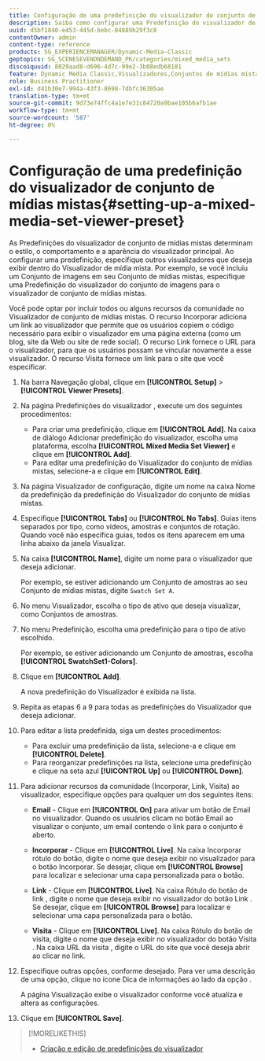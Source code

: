 ```yaml
---
title: Configuração de uma predefinição do visualizador do conjunto de mídias mistas
description: Saiba como configurar uma Predefinição do visualizador de conjunto de mídias mistas.
uuid: d5bf1840-e453-445d-bebc-84889b29f3c8
contentOwner: admin
content-type: reference
products: SG_EXPERIENCEMANAGER/Dynamic-Media-Classic
geptopics: SG_SCENESEVENONDEMAND_PK/categories/mixed_media_sets
discoiquuid: 8029aad8-d696-4d7c-99e2-3b08edb68181
feature: Dynamic Media Classic,Visualizadores,Conjuntos de mídias mistas
role: Business Practitioner
exl-id: d41b30e7-994a-43f3-8698-7dbfc36305ae
translation-type: tm+mt
source-git-commit: 9d73e74ffc4a1e7e31c84720a9bae105b6afb1ae
workflow-type: tm+mt
source-wordcount: '587'
ht-degree: 0%

---
```


# Configuração de uma predefinição do visualizador de conjunto de mídias mistas{#setting-up-a-mixed-media-set-viewer-preset}

As Predefinições do visualizador de conjunto de mídias mistas determinam o estilo, o comportamento e a aparência do visualizador principal. Ao configurar uma predefinição, especifique outros visualizadores que deseja exibir dentro do Visualizador de mídia mista. Por exemplo, se você incluiu um Conjunto de imagens em seu Conjunto de mídias mistas, especifique uma Predefinição do visualizador do conjunto de imagens para o visualizador de conjunto de mídias mistas.

Você pode optar por incluir todos ou alguns recursos da comunidade no Visualizador de conjunto de mídias mistas. O recurso Incorporar adiciona um link ao visualizador que permite que os usuários copiem o código necessário para exibir o visualizador em uma página externa (como um blog, site da Web ou site de rede social). O recurso Link fornece o URL para o visualizador, para que os usuários possam se vincular novamente a esse visualizador. O recurso Visita fornece um link para o site que você especificar.

1. Na barra Navegação global, clique em **[!UICONTROL Setup]** > **[!UICONTROL Viewer Presets]**.
1. Na página Predefinições do visualizador , execute um dos seguintes procedimentos:

   * Para criar uma predefinição, clique em **[!UICONTROL Add]**. Na caixa de diálogo Adicionar predefinição do visualizador, escolha uma plataforma, escolha **[!UICONTROL Mixed Media Set Viewer]** e clique em **[!UICONTROL Add]**.
   * Para editar uma predefinição do Visualizador do conjunto de mídias mistas, selecione-a e clique em **[!UICONTROL Edit]**.

1. Na página Visualizador de configuração, digite um nome na caixa Nome da predefinição da predefinição do Visualizador do conjunto de mídias mistas.
1. Especifique **[!UICONTROL Tabs]** ou **[!UICONTROL No Tabs]**. Guias itens separados por tipo, como vídeos, amostras e conjuntos de rotação. Quando você não especifica guias, todos os itens aparecem em uma linha abaixo da janela Visualizar.
1. Na caixa **[!UICONTROL Name]**, digite um nome para o visualizador que deseja adicionar.

   Por exemplo, se estiver adicionando um Conjunto de amostras ao seu Conjunto de mídias mistas, digite `Swatch Set A`.

1. No menu Visualizador, escolha o tipo de ativo que deseja visualizar, como Conjuntos de amostras.
1. No menu Predefinição, escolha uma predefinição para o tipo de ativo escolhido.

   Por exemplo, se estiver adicionando um Conjunto de amostras, escolha **[!UICONTROL SwatchSet1-Colors]**.

1. Clique em **[!UICONTROL Add]**.

   A nova predefinição do Visualizador é exibida na lista.

1. Repita as etapas 6 a 9 para todas as predefinições do Visualizador que deseja adicionar.
1. Para editar a lista predefinida, siga um destes procedimentos:

   * Para excluir uma predefinição da lista, selecione-a e clique em **[!UICONTROL Delete]**.
   * Para reorganizar predefinições na lista, selecione uma predefinição e clique na seta azul **[!UICONTROL Up]** ou **[!UICONTROL Down]**.

1. Para adicionar recursos da comunidade (Incorporar, Link, Visita) ao visualizador, especifique opções para qualquer um dos seguintes itens:

   * **Email**  - Clique em  **[!UICONTROL On]** para ativar um botão de Email no visualizador. Quando os usuários clicam no botão Email ao visualizar o conjunto, um email contendo o link para o conjunto é aberto.

   * **Incorporar**  - Clique em  **[!UICONTROL Live]**. Na caixa Incorporar rótulo do botão, digite o nome que deseja exibir no visualizador para o botão Incorporar. Se desejar, clique em **[!UICONTROL Browse]** para localizar e selecionar uma capa personalizada para o botão.

   * **Link**  - Clique em  **[!UICONTROL Live]**. Na caixa Rótulo do botão de link , digite o nome que deseja exibir no visualizador do botão Link . Se desejar, clique em **[!UICONTROL Browse]** para localizar e selecionar uma capa personalizada para o botão.

   * **Visita**  - Clique em  **[!UICONTROL Live]**. Na caixa Rótulo do botão de visita, digite o nome que deseja exibir no visualizador do botão Visita . Na caixa URL da visita , digite o URL do site que você deseja abrir ao clicar no link.

1. Especifique outras opções, conforme desejado. Para ver uma descrição de uma opção, clique no ícone Dica de informações ao lado da opção .

   A página Visualização exibe o visualizador conforme você atualiza e altera as configurações.

1. Clique em **[!UICONTROL Save]**.

>[!MORELIKETHIS]
>
>* [Criação e edição de predefinições do visualizador](application-setup.md#adding_and_editing_viewer_presets)

